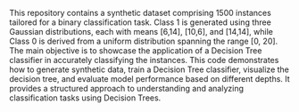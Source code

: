 This repository contains a synthetic dataset comprising 1500 instances tailored for a binary classification task. Class 1 is generated using three Gaussian distributions, each with means [6,14], [10,6], and [14,14], while Class 0 is derived from a uniform distribution spanning the range [0, 20]. The main objective is to showcase the application of a Decision Tree classifier in accurately classifying the instances.
This code demonstrates how to generate synthetic data, train a Decision Tree classifier, visualize the decision tree, and evaluate model performance based on different depths. It provides a structured approach to understanding and analyzing classification tasks using Decision Trees.
